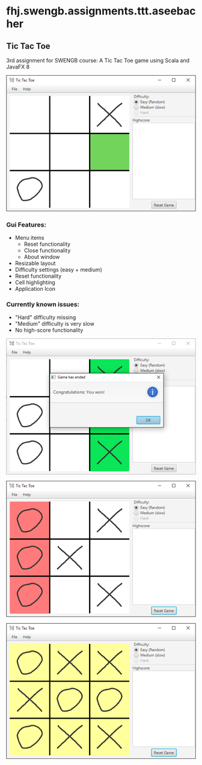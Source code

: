 # fhj.swengb.assignments.ttt.aseebacher
## Tic Tac Toe

3rd assignment for SWENGB course: A Tic Tac Toe game using Scala and JavaFX 8

![TicTacToe Screenshot](screenshot1.PNG?raw=true)

### Gui Features:

* Menu items
   * Reset functionality
   * Close functionality
   * About window
* Resizable layout
* Difficulty settings (easy + medium)
* Reset functionality
* Cell highlighting
* Application Icon


### Currently known issues:
* "Hard" difficulty missing
* "Medium" difficulty is very slow
* No high-score functionality



![TicTacToe Screenshot](screenshot2.PNG?raw=true)


![TicTacToe Screenshot](screenshot3.PNG?raw=true)


![TicTacToe Screenshot](screenshot4.PNG?raw=true)